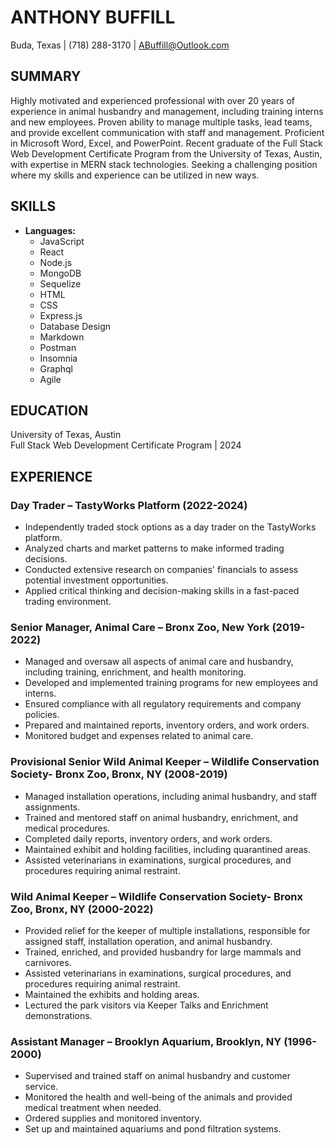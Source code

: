 # ANTHONY BUFFILL
Buda, Texas | (718) 288-3170 | ABuffill@Outlook.com

## SUMMARY
Highly motivated and experienced professional with over 20 years of experience in animal husbandry and management, including training interns and new employees. Proven ability to manage multiple tasks, lead teams, and provide excellent communication with staff and management. Proficient in Microsoft Word, Excel, and PowerPoint. Recent graduate of the Full Stack Web Development Certificate Program from the University of Texas, Austin, with expertise in MERN stack technologies. Seeking a challenging position where my skills and experience can be utilized in new ways.

## SKILLS
- **Languages:**
  - JavaScript
  - React
  - Node.js
  - MongoDB
  - Sequelize
  - HTML
  - CSS
  - Express.js
  - Database Design
  - Markdown
  - Postman
  - Insomnia
  - Graphql
  - Agile 

## EDUCATION
University of Texas, Austin  
Full Stack Web Development Certificate Program | 2024

## EXPERIENCE

### Day Trader – TastyWorks Platform (2022-2024)
- Independently traded stock options as a day trader on the TastyWorks platform.
- Analyzed charts and market patterns to make informed trading decisions.
- Conducted extensive research on companies' financials to assess potential investment opportunities.
- Applied critical thinking and decision-making skills in a fast-paced trading environment.
  
### Senior Manager, Animal Care – Bronx Zoo, New York (2019-2022)
- Managed and oversaw all aspects of animal care and husbandry, including training, enrichment, and health monitoring.
- Developed and implemented training programs for new employees and interns.
- Ensured compliance with all regulatory requirements and company policies.
- Prepared and maintained reports, inventory orders, and work orders.
- Monitored budget and expenses related to animal care.

### Provisional Senior Wild Animal Keeper – Wildlife Conservation Society- Bronx Zoo, Bronx, NY (2008-2019)
- Managed installation operations, including animal husbandry, and staff assignments.
- Trained and mentored staff on animal husbandry, enrichment, and medical procedures.
- Completed daily reports, inventory orders, and work orders.
- Maintained exhibit and holding facilities, including quarantined areas.
- Assisted veterinarians in examinations, surgical procedures, and procedures requiring animal restraint.

### Wild Animal Keeper – Wildlife Conservation Society- Bronx Zoo, Bronx, NY (2000-2022)
- Provided relief for the keeper of multiple installations, responsible for assigned staff, installation operation, and animal husbandry.
- Trained, enriched, and provided husbandry for large mammals and carnivores.
- Assisted veterinarians in examinations, surgical procedures, and procedures requiring animal restraint.
- Maintained the exhibits and holding areas.
- Lectured the park visitors via Keeper Talks and Enrichment demonstrations.

### Assistant Manager – Brooklyn Aquarium, Brooklyn, NY (1996-2000)
- Supervised and trained staff on animal husbandry and customer service.
- Monitored the health and well-being of the animals and provided medical treatment when needed.
- Ordered supplies and monitored inventory.
- Set up and maintained aquariums and pond filtration systems.